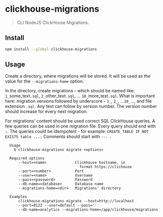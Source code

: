 
# clickhouse-migrations

> CLI NodeJS ClickHouse Migrations.

## Install

```sh
npm install --global clickhouse-migrations
```

## Usage

Create a directory, where migrations will be stored. It will be used as the value for the `--migrations-home` option.

In the directory, create migrations - which should be named like: `1_`some_text`.sql`, `2_`other_text`.sql`, ... `10_`more_test`.sql`. What is important here: migration versions followed by underscore - `1_`, `2_`, ...`10_`..., and file extension `.sql`. Any text can follow by version number. The version number should increase for every next migration.

For migrations' content should be used correct SQL ClickHouse queries. A few queries can be used in one migration file. Every query should end with `;`. The queries could be idempotent - for example: `CREATE TABLE IF NOT EXISTS table ...;` Comments should start with `--- `.

```
  Usage
    $ clickhouse-migrations migrate <options>

  Required options
      --host=<name>             Clickhouse hostname, in 
                                  format https://clichouse
      --port=<number>           Port
      --user=<name>             Username
      --pass=<password>         Password
      --db-name=<database>      Database name
      --migrations-home=<dir>   Migrations' directory

  Examples
      clickhouse-migrations migrate --host=http://localhost 
      --port=8123 --user=default --pass='' 
      --db-name=analytics --migrations-home=/app/clickhouse/migrations

```
